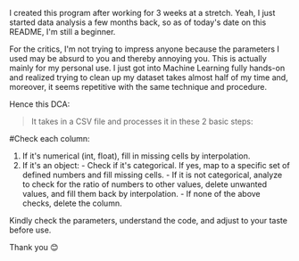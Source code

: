  


I created this program after working for 3 weeks at a stretch. Yeah, I just started data analysis a few months back, so as of today's date on this README, I'm still a beginner.

For the critics, I'm not trying to impress anyone because the parameters I used may be absurd to you and thereby annoying you. This is actually mainly for my personal use. I just got into Machine Learning fully hands-on and realized trying to clean up my dataset takes almost half of my time and, moreover, it seems repetitive with the same technique and procedure.

Hence this DCA:
> It takes in a CSV file and processes it in these 2 basic steps:

#Check each column:
   1. If it's numerical (int, float), fill in missing cells by interpolation.
   2.  If it's an object:
     - Check if it's categorical. If yes, map to a specific set of defined numbers and fill missing cells.
     - If it is not categorical, analyze to check for the ratio of numbers to other values, delete unwanted values, and fill them back by interpolation.
     - If none of the above checks, delete the column.

Kindly check the parameters, understand the code, and adjust to your taste before use.

Thank you 😊
